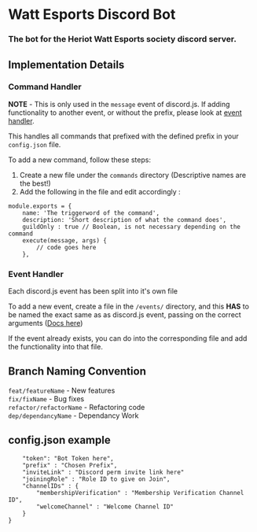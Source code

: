 # Watt Esports Discord Bot

### The bot for the Heriot Watt Esports society discord server.

## Implementation Details

### Command Handler

**NOTE** - This is only used in the `message` event of discord.js. If adding functionality to another event, or without the prefix, please look at [event handler](#event-handler).

This handles all commands that prefixed with the defined prefix in your `config.json` file.

To add a new command, follow these steps: 

1. Create a new file under the `commands` directory (Descriptive names are the best!)
2. Add the following in the file and edit accordingly :
```
module.exports = {
	name: 'The triggerword of the command',
	description: 'Short description of what the command does',
    guildOnly : true // Boolean, is not necessary depending on the command
	execute(message, args) {
		// code goes here
	},
```


### Event Handler
Each discord.js event has been split into it's own file

To add a new event, create a file in the `/events/` directory, and this **HAS** to be named the exact same as as discord.js event, passing on the correct arguments ([Docs here](https://discord.js.org/#/docs/main/stable/class/Client))

If the event already exists, you can do into the corresponding file and add the functionality into that file.

## Branch Naming Convention

`feat/featureName` - New features  
`fix/fixName` - Bug fixes  
`refactor/refactorName` - Refactoring code  
`dep/dependancyName` - Dependancy Work  

## config.json example

```{
    "token": "Bot Token here",
    "prefix" : "Chosen Prefix",
    "inviteLink" : "Discord perm invite link here"
    "joiningRole" : "Role ID to give on Join",
    "channelIDs" : {
        "membershipVerification" : "Membership Verification Channel ID",
        "welcomeChannel" : "Welcome Channel ID"
    }
}
```

